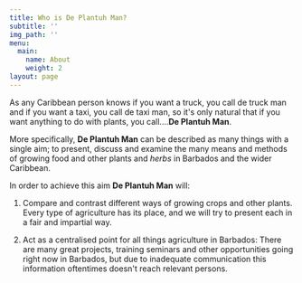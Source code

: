 ```yaml
---
title: Who is De Plantuh Man?
subtitle: ''
img_path: ''
menu:
  main:
    name: About
    weight: 2
layout: page
---
```

As any Caribbean person knows if you want a truck, you call de truck man and if you want a taxi, you call de taxi man, so it's only natural that if you want anything to do with plants, you call....**De Plantuh Man**.

More specifically, **De Plantuh Man** can be described as many things with a single aim; to present, discuss and examine the many means and methods of growing food and other plants and _herbs_ in Barbados and the wider Caribbean. 

In order to achieve this aim **De Plantuh Man** will: 

1. Compare and contrast different ways of growing crops and other plants. Every type of agriculture has its place, and we will try to present each in a fair and impartial way.

2. Act as a centralised point for all things agriculture in Barbados: There are many great projects, training seminars and other opportunities going right now in Barbados, but due to inadequate communication this information oftentimes doesn't reach relevant persons.



